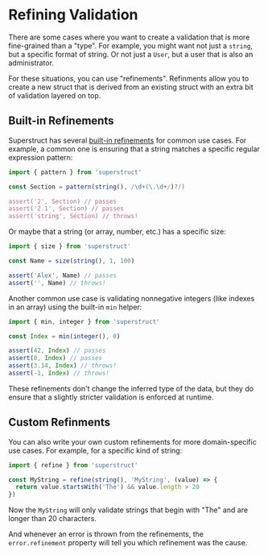 # Refining Validation

There are some cases where you want to create a validation that is more fine-grained than a "type". For example, you might want not just a `string`, but a specific format of string. Or not just a `User`, but a user that is also an administrator.

For these situations, you can use "refinements". Refinments allow you to create a new struct that is derived from an existing struct with an extra bit of validation layered on top.

## Built-in Refinements

Superstruct has several [built-in refinements](../reference/refinements.md) for common use cases. For example, a common one is ensuring that a string matches a specific regular expression pattern:

```ts
import { pattern } from 'superstruct'

const Section = pattern(string(), /\d+(\.\d+/)?/)

assert('2', Section) // passes
assert('2.1', Section) // passes
assert('string', Section) // throws!
```

Or maybe that a string (or array, number, etc.) has a specific size:

```ts
import { size } from 'superstruct'

const Name = size(string(), 1, 100)

assert('Alex', Name) // passes
assert('', Name) // throws!
```

Another common use case is validating nonnegative integers (like indexes in an array) using the built-in `min` helper:

```ts
import { min, integer } from 'superstruct'

const Index = min(integer(), 0)

assert(42, Index) // passes
assert(0, Index) // passes
assert(3.14, Index) // throws!
assert(-1, Index) // throws!
```

These refinements don't change the inferred type of the data, but they do ensure that a slightly stricter validation is enforced at runtime.

## Custom Refinments

You can also write your own custom refinements for more domain-specific use cases. For example, for a specific kind of string:

```ts
import { refine } from 'superstruct'

const MyString = refine(string(), 'MyString', (value) => {
  return value.startsWith('The') && value.length > 20
})
```

Now the `MyString` will only validate strings that begin with "The" and are longer than 20 characters.

And whenever an error is thrown from the refinements, the `error.refinement` property will tell you which refinement was the cause.
